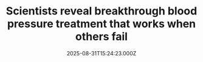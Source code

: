 ---
title: "Scientists reveal breakthrough blood pressure treatment that works when others fail"
date: 2025-08-31T15:24:23.000Z
category: Health
externalLink: "https://www.sciencedaily.com/releases/2025/08/250831010541.htm"
image: ""
excerpt: "A breakthrough pill, baxdrostat, has shown remarkable success in lowering dangerously high blood pressure in patients resistant to standard treatments. In a large international trial, it cut systolic pressure by nearly 10 mmHg, enough to significantly reduce risks of heart attack, stroke, and kidney disease. The drug works by blocking excess aldosterone, a hormone that drives uncontrolled hypertension.…"
---
